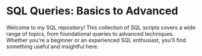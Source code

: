 # SQL Queries: Basics to Advanced
Welcome to my SQL repository! This collection of SQL scripts covers a wide range of topics, from foundational queries to advanced techniques. Whether you're a beginner or an experienced SQL enthusiast, you'll find something useful and insightful here.
